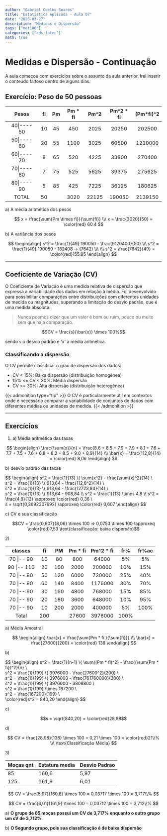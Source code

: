 ```yaml
---
author: "Gabriel Coelho Soares"
title: "Estatística Aplicada - Aula 07"
date: "2025-03-27"
description: "Medidas e Dispersão"
tags: ["met100"]
categories: ["ads-fatec"]
math: true
---
```


# Medidas e Dispersão - Continuação

A aula começou com exercícios sobre o assunto da aula anterior.
Irei inserir o conteúdo faltoso dentro de alguns dias.

## Exercício: Peso de 50 pessoas

| Pesos          | fi    | Pm  | Pm \* fi | Pm^2  | Pm^2 \* fi | (Pm\*fi)^2 |
| :------------: | :---: | :-: | :-----:  | :---: | :--------: | :--------: |
| 40\|---- 50    | 10    | 45  | 450      | 2025  | 20250      | 202500     |
| 50\|---- 60    | 20    | 55  | 1100     | 3025  | 60500      | 1210000    |
| 60\|---- 70    | 8     | 65  | 520      | 4225  | 33800      | 270400     |
| 70\|---- 80    | 7     | 75  | 525      | 5625  | 39375      | 275625     |
| 80\|---- 90    | 5     | 85  | 425      | 7225  | 36125      | 180625     |
| TOTAL          | 50    |     | 3020     | 22125 | 190050     | 2139150    |

a\) A média aritmética dos pesos

$$
x = \frac{\sum{Pm \times fi}}{\sum{fi}} \\\
x = \frac{3020}{50} = \color{red} 60.4
$$

b\) A variância dos pesos

$$
\begin{align}
s^2 = \frac{1}{49}  190050 - \frac{9120400}{50} \\\
s^2 = \frac{1}{49}  190050 - 182408 -> (7642) \\\ \\\
s^2 = \frac{7642}{49} = \color{red}155.95
\end{align}
$$

----------

## Coeficiente de Variação (CV)

O Coeficiente de Variação é uma medida relativa de dispersão que
expressa a variabilidade dos dados em relação à média. Foi desenvolvido
para possibilitar comparações entre distribuições com diferentes
unidades de medida ou magnitudes, superando a limitação do desvio padrão,
que é uma medida absoluta.

> Nunca poemos dizer que um valor é bom ou ruim, pouco ou muito sem que haja
comparação.

$$CV = \frac{s}{\bar{x}} \times 100%$$

sendo `s` o desvio padrão e 'x' a média aritmética.

### Classificando a dispersão

O CV permite classificar o grau de dispersão dos dados:

- CV < 15%: Baixa dispersão (distribuição homogênea)
- 15% <= CV < 30%: Média dispersão
- CV >= 30%: Alta dispersão (distribuição heterogênea)

{{< admonition type="tip" >}}
O CV é particularmente útil em contextos onde é necessário comparar
a variabilidade de conjuntos de dados com diferentes médias ou
unidades de medida.
{{< /admonition >}}

----------

## Exercícios

1. a\) Média aritmética das taxas

$$
\begin{align}
\frac{\sum{x}}{n} = \frac{8.6 + 8.5 + 7.9 + 7.9 + 8.1 + 7.6 + 7.7 + 7.5 + 7.6 + 6.8 + 8.2 + 8.5 + 9.0 + 8.9}{14} \\\
\bar{x} = \frac{112,8}{14} = \color{red} 8,06
\end{align}
$$

b\) desvio padrão das taxas

$$
\begin{align}
s^2 = \frac{1}{13} \\{ \sum{x^2} - \frac{\sum{x}^2}{14}  \\\
s^2 = \frac{1}{13} \\{ 913,64 - \frac{112,8^2}{14} \\\
s^2 = \frac{1}{13} \\{ 913,64 - \frac{12723,84}{14} \\\
s^2 = \frac{1}{13} \\{ 913,64 - 908,84
\\\ s^2 = \frac{1}{13} \times 4,8
\\\ s^2 = \frac{4,8}{13} \approxeq \color{red} 0,36 \\\
s = \sqrt{0,3692307692} \approxeq \color{red} 0,607
\end{align}
$$

c\) CV e sua classificação

$$CV = \frac{0,607}{8,06} \times 100 => 0,0753 \times 100 \approxeq \color{red}7,53 \text{classificação: baixa dispersão}$$

2\)

| classes     | fi  | PM   | Pm * fi | Pm^2 * fi   | fr%   | fr%ac |
| :-:         | :-: | :-:  | :-:     | :-:         | :-:   |  :-:  |
| 70 \|-- 90  | 10  | 80   | 800     | 64000       | 5%    | 5%    |
| 90 \|-- 110 | 20  | 100  | 2000    | 200000      |  10%   | 15%   |
| 70 \|-- 90  | 50  | 120  | 6000    | 720000      |   25%   | 40%   |
| 70 \|-- 90  | 60  | 140  | 8400    | 1176000     | 30%   | 70%   |
| 70 \|-- 90  | 30  | 160  | 4800    | 768000      | 15%   | 85%   |
| 70 \|-- 90  | 20  | 180  | 3600    | 648000      | 10%   | 95%   |
| 70 \|-- 90  | 10  | 200  | 2000    | 400000      | 5%    | 100%  |
| Total       | 200 |      | 27600   | 3976000     | 100%  |       |

a\) Média Amostral

$$
\begin{align}
\bar{x} = \frac{\sum{Pm * fi }{\sum{fi}}}
\\\ \bar{x} = \frac{27600}{200} = \color{red} 138
\end{align}
$$

b\)

$$
\begin{align}
s^2 = \frac{1}{n-1} \\{ \sum{(Pm * fi)^2} - \frac{(\sum{Pm * fi})^2}{n} \\\
s^2 = \frac{1}{199} \\{ 3976000 - \frac{27600^2}{200} \\\
s^2 = \frac{1}{199} \\{ 3976000 - \frac{761760000}{200} \\\
s^2 = \frac{1}{199} \\{ 3976000 - 3808800 \\\
s^2 = \frac{1}{199} \times 167200 \\\
s^2 = \frac{167200}{199} \\\
\color{red}s^2 = 840,20
\end{align}
$$

c\)

$$s = \sqrt{840,20} = \color{red}28,98$$

d\)

$$
CV = \frac{28,98}{138} \times 100 = 0,21 \times 100 = \color{red}21\\% \\\ \text{Classificação Média}
$$

3\)

| Moças qnt | Estatura media | Desvio Padrao |
| --------------- | --------------- | --------------- |
| 85  | 160,6 | 5,97 |
| 125 | 161,9 | 6,01 |

$$
CV = \frac{5,97}{160,6} \times 100 = 0,03717 \times 100 = 3,717\\%
$$

$$
CV = \frac{6,01}{161,9} \times 100 = 0,03712 \times 100 = 3,712\\%
$$

a\) **O grupo de 85 moças possui um CV de 3,717% enquanto o outro grupo um cV de 3,712%**

b\) **O Segundo grupo, pois sua classificação é de baixa dispersão**
